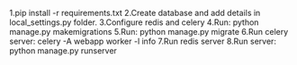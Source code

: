 1.pip install -r requirements.txt
2.Create database and add details in local_settings.py folder.
3.Configure redis and celery
4.Run:  python manage.py makemigrations
5.Run: python manage.py migrate
6.Run celery server: celery -A webapp worker -l info
7.Run redis server
8.Run server: python manage.py runserver